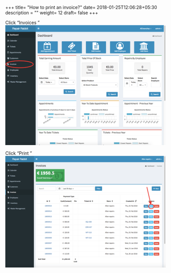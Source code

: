 +++
title= "How to print an invoice?"
date= 2018-01-25T12:06:28+05:30
description = ""
weight= 12
draft= false
+++

Click “Invoices ”
![How to print an invoice?](/images/invoice/how_to_print_an_invoice/go_to_invoice.png)

Click “Print ” 
![How to print an invoice?](/images/invoice/how_to_print_an_invoice/click_print.png)